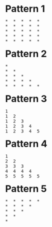 <span style="font-size:30px;">**Pattern 1**</span>
<pre>
*  *  *  *  *
*  *  *  *  *
*  *  *  *  *
*  *  *  *  *
*  *  *  *  *
</pre>
  
<span style="font-size:30px;">**Pattern 2**</span>
<pre>
*
*  *
*  *  *
*  *  *  *
*  *  *  *  *
</pre>

<span style="font-size:30px;">**Pattern 3**</span>
<pre>
1
1  2
1  2  3
1  2  3  4
1  2  3  4  5
</pre>

<span style="font-size:30px;">**Pattern 4**</span>
<pre>
1
2  2
3  3  3
4  4  4  4
5  5  5  5  5
</pre>

<span style="font-size:30px;">**Pattern 5**</span>
<pre>
*  *  *  *  *
*  *  *  *
*  *  *
*  *
*  
</pre>
